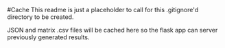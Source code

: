#Cache
This readme is just a placeholder to  call for this .gitignore'd directory to be created.

JSON  and  matrix .csv files will be cached here so the flask app can server previously generated results.


